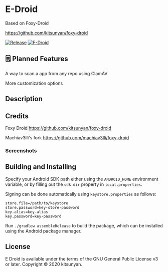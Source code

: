 # E-Droid

Based on Foxy-Droid

https://github.com/kitsunyan/foxy-droid

[![Release](https://img.shields.io/github/v/release/kitsunyan/foxy-droid)](https://github.com/kitsunyan/foxy-droid/releases)
[![F-Droid](https://img.shields.io/f-droid/v/nya.kitsunyan.foxydroid)](https://f-droid.org/packages/nya.kitsunyan.foxydroid/)

## 🗒️ Planned Features

A way to scan a app from any repo using ClamAV

More customization options
## Description

## Credits

Foxy Droid
https://github.com/kitsunyan/foxy-droid

Machiav3lli's fork 
https://github.com/machiav3lli/foxy-droid

### Screenshots

## Building and Installing

Specify your Android SDK path either using the `ANDROID_HOME` environment variable, or by filling out the `sdk.dir`
property in `local.properties`.

Signing can be done automatically using `keystore.properties` as follows:

```properties
store.file=/path/to/keystore
store.password=key-store-password
key.alias=key-alias
key.password=key-password
```

Run `./gradlew assembleRelease` to build the package, which can be installed using the Android package manager.

## License

E Droid is available under the terms of the GNU General Public License v3 or later. Copyright © 2020 kitsunyan.

